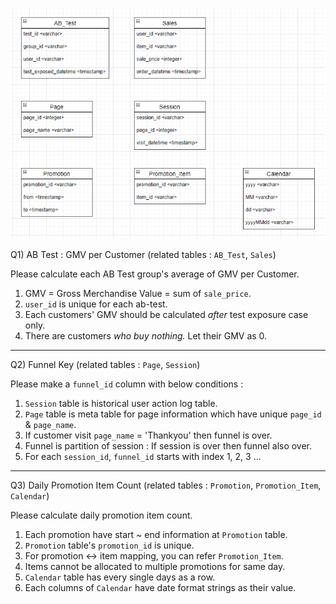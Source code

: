 ![ERD](ERD_2.PNG)


Q1) AB Test : GMV per Customer (related tables : `AB_Test`, `Sales`)  

Please calculate each AB Test group's average of GMV per Customer.  

1. GMV = Gross Merchandise Value = sum of `sale_price`.  
2. `user_id` is unique for each ab-test. 
3. Each customers' GMV should be calculated *after* test exposure case only.  
4. There are customers *who buy nothing.* Let their GMV as 0.      

---

Q2) Funnel Key (related tables : `Page`, `Session`)  

Please make a `funnel_id` <integer> column with below conditions :  

1. `Session` table is historical user action log table.  
2. `Page` table is meta table for page information which have unique `page_id` & `page_name`.  
2. If customer visit `page_name` = 'Thankyou' then funnel is over.  
3. Funnel is partition of session : If session is over then funnel also over.   
4. For each `session_id`, `funnel_id` starts with index 1, 2, 3 ...  

---

Q3) Daily Promotion Item Count (related tables : `Promotion`, `Promotion_Item`, `Calendar`)  

Please calculate daily promotion item count.  

1. Each promotion have start ~ end information at `Promotion` table.  
2. `Promotion` table's `promotion_id` is unique.  
3. For promotion <-> item mapping, you can refer `Promotion_Item`. 
4. Items cannot be allocated to multiple promotions for same day. 
5. `Calendar` table has every single days as a row.  
6. Each columns of `Calendar` have date format strings as their value.  
